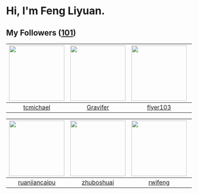 # Hi, I'm Feng Liyuan.

## My Followers ([101](https://github.com/SunRunAway?tab=followers))

| <img src="https://avatars.githubusercontent.com/u/1506474?v=4" width="150" height="150" /> | <img src="https://avatars.githubusercontent.com/u/44160838?v=4" width="150" height="150" /> | <img src="https://avatars.githubusercontent.com/u/829039?v=4" width="150" height="150" /> | <img src="https://avatars.githubusercontent.com/u/41809508?v=4" width="150" height="150" /> |
| :----------------------------------------------------------------------------------------: | :-----------------------------------------------------------------------------------------: | :---------------------------------------------------------------------------------------: | :-----------------------------------------------------------------------------------------: |
|                          [tcmichael](https://github.com/tcmichael)                         |                           [Gravifer](https://github.com/Gravifer)                           |                          [flyer103](https://github.com/flyer103)                          |                        [Reminiscent](https://github.com/Reminiscent)                        |

| <img src="https://avatars.githubusercontent.com/u/31336171?v=4" width="150" height="150" /> | <img src="https://avatars.githubusercontent.com/u/10694566?v=4" width="150" height="150" /> | <img src="https://avatars.githubusercontent.com/u/1814146?v=4" width="150" height="150" /> | <img src="https://avatars.githubusercontent.com/u/4198311?v=4" width="150" height="150" /> |
| :-----------------------------------------------------------------------------------------: | :-----------------------------------------------------------------------------------------: | :----------------------------------------------------------------------------------------: | :----------------------------------------------------------------------------------------: |
|                      [ruanjiancaipu](https://github.com/ruanjiancaipu)                      |                         [zhuboshuai](https://github.com/zhuboshuai)                         |                            [rwifeng](https://github.com/rwifeng)                           |                              [skyzh](https://github.com/skyzh)                             |